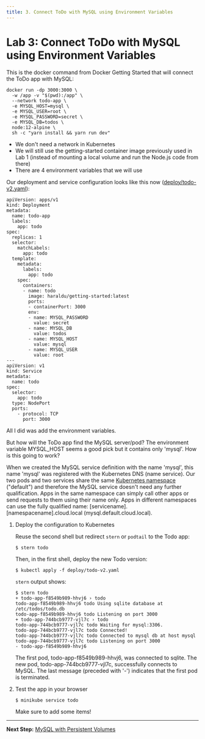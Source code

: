 ```yaml
---
title: 3. Connect ToDo with MySQL using Environment Variables
---
```


# Lab 3: Connect ToDo with MySQL using Environment Variables


This is the docker command from Docker Getting Started that will connect the ToDo app with MySQL:

```
docker run -dp 3000:3000 \
  -w /app -v "$(pwd):/app" \
  --network todo-app \
  -e MYSQL_HOST=mysql \
  -e MYSQL_USER=root \
  -e MYSQL_PASSWORD=secret \
  -e MYSQL_DB=todos \
  node:12-alpine \
  sh -c "yarn install && yarn run dev"
```

* We don't need a network in Kubernetes
* We will still use the getting-started container image previously used in Lab 1 (instead of mounting a local volume and run the Node.js code from there)
* There are 4 environment variables that we will use

Our deployment and service configuration looks like this now ([deploy/todo-v2.yaml](../deploy/todo-v2.yaml)):

```
apiVersion: apps/v1
kind: Deployment
metadata:
  name: todo-app
  labels:
    app: todo
spec:
  replicas: 1
  selector:
    matchLabels:
      app: todo
  template:
    metadata:
      labels:
        app: todo
    spec:
      containers:
      - name: todo
        image: haraldu/getting-started:latest
        ports:
        - containerPort: 3000
        env:
        - name: MYSQL_PASSWORD
          value: secret
        - name: MYSQL_DB
          value: todos
        - name: MYSQL_HOST
          value: mysql
        - name: MYSQL_USER
          value: root
---
apiVersion: v1
kind: Service
metadata:
  name: todo
spec:
  selector:
    app: todo
  type: NodePort
  ports:
    - protocol: TCP
      port: 3000
```

All I did was add the environment variables.

But how will the ToDo app find the MySQL server/pod? The environment variable MYSQL_HOST seems a good pick but it contains only 'mysql'. How is this going to work?

When we created the MySQL service definition with the name 'mysql', this name 'mysql' was registered with the Kubernetes DNS (name service). Our two pods and two services share the same [Kubernetes namespace](https://kubernetes.io/docs/concepts/overview/working-with-objects/namespaces/) ("default") and therefore the MySQL service doesn't need any further qualification. Apps in the same namespace can simply call other apps or send requests to them using their name only. Apps in different namespaces can use the fully qualified name: [servicename].[namespacename].cloud.local (mysql.default.cloud.local). 

1. Deploy the configuration to Kubernetes

    Reuse the second shell but redirect `stern` or `podtail` to the Todo app:

    ```
    $ stern todo
    ```

    Then, in the first shell, deploy the new Todo version:

    ```
    $ kubectl apply -f deploy/todo-v2.yaml
    ```

    `stern` output shows:

    ```
    $ stern todo
    + todo-app-f8549b989-hhvj6 › todo
    todo-app-f8549b989-hhvj6 todo Using sqlite database at /etc/todos/todo.db
    todo-app-f8549b989-hhvj6 todo Listening on port 3000
    + todo-app-744bcb9777-vjl7c › todo
    todo-app-744bcb9777-vjl7c todo Waiting for mysql:3306.
    todo-app-744bcb9777-vjl7c todo Connected!
    todo-app-744bcb9777-vjl7c todo Connected to mysql db at host mysql
    todo-app-744bcb9777-vjl7c todo Listening on port 3000
    - todo-app-f8549b989-hhvj6
    ```

    The first pod, todo-app-f8549b989-hhvj6, was connected to sqlite. 
    The new pod, todo-app-744bcb9777-vjl7c, successfully connects to MySQL.
    The last message (preceded with '-') indicates that the first pod is terminated.


2. Test the app in your browser 

    ```
    $ minikube service todo
    ```

    Make sure to add some items!

---

**Next Step:** [MySQL with Persistent Volumes](lab4.md) 